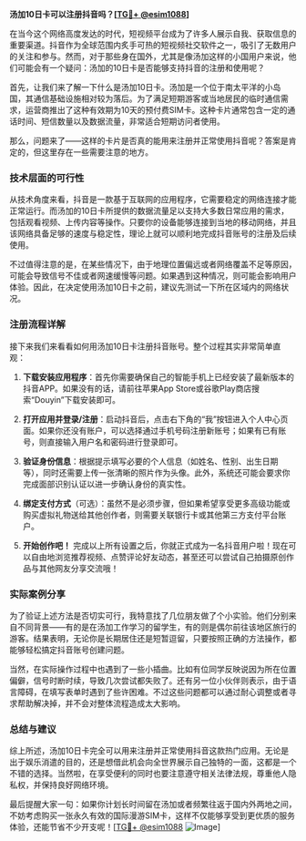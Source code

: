 **汤加10日卡可以注册抖音吗？[[TG💪+ @esim1088](https://t.me/s/esim1088)]**

在当今这个网络高度发达的时代，短视频平台成为了许多人展示自我、获取信息的重要渠道。抖音作为全球范围内炙手可热的短视频社交软件之一，吸引了无数用户的关注和参与。然而，对于那些身在国外，尤其是像汤加这样的小国用户来说，他们可能会有一个疑问：汤加的10日卡是否能够支持抖音的注册和使用呢？

首先，让我们来了解一下什么是汤加10日卡。汤加是一个位于南太平洋的小岛国，其通信基础设施相对较为落后。为了满足短期游客或当地居民的临时通信需求，运营商推出了这种有效期为10天的预付费SIM卡。这种卡片通常包含一定的通话时间、短信数量以及数据流量，非常适合短期访问者使用。

那么，问题来了——这样的卡片是否真的能用来注册并正常使用抖音呢？答案是肯定的，但这里存在一些需要注意的地方。

### 技术层面的可行性

从技术角度来看，抖音是一款基于互联网的应用程序，它需要稳定的网络连接才能正常运行。而汤加的10日卡所提供的数据流量足以支持大多数日常应用的需求，包括观看视频、上传内容等操作。只要你的设备能够连接到当地的移动网络，并且该网络具备足够的速度与稳定性，理论上就可以顺利地完成抖音账号的注册及后续使用。

不过值得注意的是，在某些情况下，由于地理位置偏远或者网络覆盖不足等原因，可能会导致信号不佳或者网速缓慢等问题。如果遇到这种情况，则可能会影响用户体验。因此，在决定使用汤加10日卡之前，建议先测试一下所在区域内的网络状况。

### 注册流程详解

接下来我们来看看如何用汤加10日卡注册抖音账号。整个过程其实非常简单直观：

1. **下载安装应用程序**：首先你需要确保自己的智能手机上已经安装了最新版本的抖音APP。如果没有的话，请前往苹果App Store或谷歌Play商店搜索“Douyin”下载安装即可。
   
2. **打开应用并登录/注册**：启动抖音后，点击右下角的“我”按钮进入个人中心页面。如果你还没有账户，可以选择通过手机号码注册新账号；如果有已有账号，则直接输入用户名和密码进行登录即可。

3. **验证身份信息**：根据提示填写必要的个人信息（如姓名、性别、出生日期等），同时还需要上传一张清晰的照片作为头像。此外，系统还可能会要求你完成面部识别认证以进一步确认身份的真实性。

4. **绑定支付方式**（可选）：虽然不是必须步骤，但如果希望享受更多高级功能或购买虚拟礼物送给其他创作者，则需要关联银行卡或其他第三方支付平台账户。

5. **开始创作吧！** 完成以上所有设置之后，你就正式成为一名抖音用户啦！现在可以自由地浏览推荐视频、点赞评论好友动态，甚至还可以尝试自己拍摄原创作品与其他网友分享交流哦！

### 实际案例分享

为了验证上述方法是否切实可行，我特意找了几位朋友做了个小实验。他们分别来自不同背景——有的是在汤加工作学习的留学生，有的则是偶尔前往该地区旅行的游客。结果表明，无论你是长期居住还是短暂逗留，只要按照正确的方法操作，都能够轻松搞定抖音账号创建问题。

当然，在实际操作过程中也遇到了一些小插曲。比如有位同学反映说因为所在位置偏僻，信号时断时续，导致几次尝试都失败了。还有另一位小伙伴则表示，由于语言障碍，在填写表单时遇到了些许困难。不过这些问题都可以通过耐心调整或者寻求帮助解决掉，并不会对整体流程造成太大影响。

### 总结与建议

综上所述，汤加10日卡完全可以用来注册并正常使用抖音这款热门应用。无论是出于娱乐消遣的目的，还是想借此机会向全世界展示自己独特的一面，这都是一个不错的选择。当然啦，在享受便利的同时也要注意遵守相关法律法规，尊重他人隐私权，并保持良好网络环境。

最后提醒大家一句：如果你计划长时间留在汤加或者频繁往返于国内外两地之间，不妨考虑购买一张永久有效的国际漫游SIM卡，这样不仅能够享受到更优质的服务体验，还能节省不少开支呢！[[TG💪+ @esim1088](https://t.me/s/esim1088) ![Image](https://i.postimg.cc/4NQfJmqS/Snipaste-2025-05-13-00-14-12.png)]
